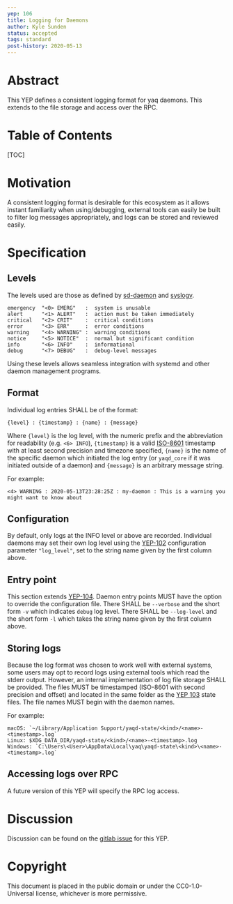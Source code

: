 ```yaml
---
yep: 106
title: Logging for Daemons
author: Kyle Sunden
status: accepted
tags: standard
post-history: 2020-05-13
---
```


# Abstract

This YEP defines a consistent logging format for yaq daemons.
This extends to the file storage and access over the RPC.

# Table of Contents

[TOC]

# Motivation

A consistent logging format is desirable for this ecosystem as it allows instant familiarity when using/debugging, external tools can easily be built to filter log messages appropriately, and logs can be stored and reviewed easily.

# Specification

## Levels

The levels used are those as defined by [sd-daemon](https://www.freedesktop.org/software/systemd/man/sd-daemon.html) and [syslogv](http://man7.org/linux/man-pages/man3/syslog.3.html).

```
emergency  "<0> EMERG"   :  system is unusable
alert      "<1> ALERT"   :  action must be taken immediately
critical   "<2> CRIT"    :  critical conditions
error      "<3> ERR"     :  error conditions
warning    "<4> WARNING" :  warning conditions
notice     "<5> NOTICE"  :  normal but significant condition
info       "<6> INFO"    :  informational
debug      "<7> DEBUG"   :  debug-level messages
```

Using these levels allows seamless integration with systemd and other daemon management programs.


## Format

Individual log entries SHALL be of the format:

```
{level} : {timestamp} : {name} : {message}
```

Where `{level}` is the log level, with the numeric prefix and the abbreviation for readability (e.g. `<6> INFO`), `{timestamp}` is a valid [ISO-8601](https://en.wikipedia.org/wiki/ISO_8601) timestamp with at least second precision and timezone specified, `{name}` is the name of the specific daemon which initiated the log entry (or `yaqd_core` if it was initiated outside of a daemon) and `{message}` is an arbitrary message string.

For example:

```
<4> WARNING : 2020-05-13T23:28:25Z : my-daemon : This is a warning you might want to know about
```

## Configuration

By default, only logs at the INFO level or above are recorded.
Individual daemons may set their own log level using the [YEP-102](../102) configuration parameter `"log_level"`, set to the string name given by the first column above.

## Entry point

This section extends [YEP-104](../104).
Daemon entry points MUST have the option to override the configuration file.
There SHALL be `--verbose` and the short form `-v` which indicates `debug` log level.
There SHALL be `--log-level` and the short form `-l` which takes the string name given by the first column above.

## Storing logs

Because the log format was chosen to work well with external systems, some users may opt to record logs using external tools which read the stderr output.
However, an internal implementation of log file storage SHALL be provided.
The files MUST be timestamped (ISO-8601 with second precision and offset) and located in the same folder as the [YEP 103](../103) state files.
The file names MUST begin with the daemon names.

For example:

```
macOS: `~/Library/Application Support/yaqd-state/<kind>/<name>-<timestamp>.log`
Linux: $XDG_DATA_DIR/yaqd-state/<kind>/<name>-<timestamp>.log
Windows: `C:\Users\<User>\AppData\Local\yaq\yaqd-state\<kind>\<name>-<timestamp>.log`
```


## Accessing logs over RPC

A future version of this YEP will specify the RPC log access.

# Discussion

Discussion can be found on the [gitlab issue](https://gitlab.com/yaq/yeps/-/issues/10) for this YEP.

# Copyright

This document is placed in the public domain or under the CC0-1.0-Universal license, whichever is more permissive.
